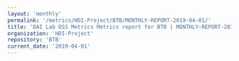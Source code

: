 ```yaml
---
layout: 'monthly'
permalink: '/metrics/HDI-Project/BTB/MONTHLY-REPORT-2019-04-01/'
title: 'DAI Lab OSS Metrics Metrics report for BTB | MONTHLY-REPORT-2019-04-01'
organization: 'HDI-Project'
repository: 'BTB'
current_date: '2019-04-01'
---
```

